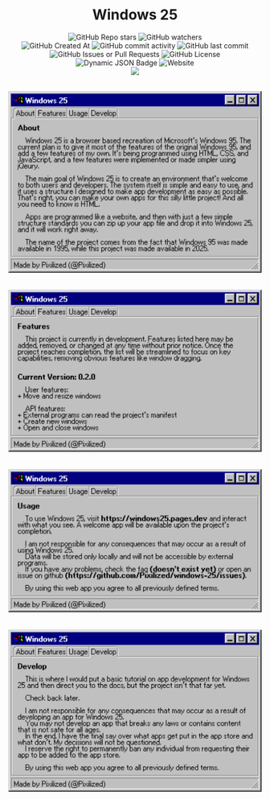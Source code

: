 <h1 align='center'>Windows 25</h1>

<div align='center'>
  <img alt="GitHub Repo stars" src="https://img.shields.io/github/stars/PixiIized/windows-25">
  <img alt="GitHub watchers" src="https://img.shields.io/github/watchers/PixiIized/windows-25"><br>
  <img alt="GitHub Created At" src="https://img.shields.io/github/created-at/PixiIized/windows-25">
  <img alt="GitHub commit activity" src="https://img.shields.io/github/commit-activity/t/PixiIized/windows-25">
  <img alt="GitHub last commit" src="https://img.shields.io/github/last-commit/PixiIized/windows-25">
  <img alt="GitHub Issues or Pull Requests" src="https://img.shields.io/github/issues/PixiIized/windows-25">
  <img alt="GitHub License" src="https://img.shields.io/github/license/PixiIized/windows-25">
  <img alt="Dynamic JSON Badge" src="https://img.shields.io/badge/dynamic/json?url=https%3A%2F%2Fwindows25.pages.dev%2Fconfig.json&query=%24.metadata.version&label=version">
  <img alt="Website" src="https://img.shields.io/website?url=https%3A%2F%2Fwindows25.pages.dev&label=Windows%2025"><br>
  <img src='https://skillicons.dev/icons?i=html,css,js,jquery'>
</div>

<h2 align="center"><img width="800px" src="https://raw.githubusercontent.com/PixiIized/PixiIized/refs/heads/main/Windows%2025/About.png" usemap="#about"></h2>
<h2 align="center"><img width="800px" src="https://raw.githubusercontent.com/PixiIized/PixiIized/refs/heads/main/Windows%2025/Features.png"></h2>
<h2 align="center"><img width="800px" src="https://raw.githubusercontent.com/PixiIized/PixiIized/refs/heads/main/Windows%2025/Usage.png"></h2>
<h2 align="center"><img width="800px" src="https://raw.githubusercontent.com/PixiIized/PixiIized/refs/heads/main/Windows%2025/Develop.png"></h2>

<map name="about">
    <area target="" alt="" title="" href="https://github.com/PixiIized/PixiIized/blob/main/Windows%2025/readmeTest.md#" coords="175,169,34,105" shape="rect">
    <area target="" alt="" title="" href="https://github.com/PixiIized/PixiIized/blob/main/Windows%2025/readmeTest.md#-1" coords="368,173,179,107" shape="rect">
    <area target="" alt="" title="" href="https://github.com/PixiIized/PixiIized/blob/main/Windows%2025/readmeTest.md#-2" coords="372,107,512,168" shape="rect">
    <area target="" alt="" title="" href="https://github.com/PixiIized/PixiIized/blob/main/Windows%2025/readmeTest.md#-3" coords="511,105,692,173" shape="rect">
</map>
